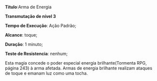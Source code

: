 **Titulo**:Arma de Energia

**Transmutação de nível 3**

**Tempo de Execução**: Ação Padrão;

**Alcance**: toque;

**Duração**: 1 minuto;

**Teste de Resistencia**: nenhum;

Esta magia concede o poder especial 
energia brilhante(Tormenta RPG, página 
243) à arma afetada. Armas de energia 
brilhante realizam ataques de toque e 
emanam luz como uma tocha.